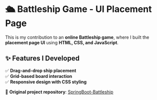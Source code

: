 # 🛳️ Battleship Game - UI Placement Page  
This is my contribution to an **online Battleship game**, where I built the **placement page UI** using **HTML, CSS, and JavaScript**.  

## ✨ Features I Developed
✅ **Drag-and-drop ship placement**  
✅ **Grid-based board interaction**  
✅ **Responsive design with CSS styling**  

🔗 **Original project repository**: [SpringBoot-Battleship](https://github.com/vishnu-narayanan-kr/SpringBoot-Battleship)
